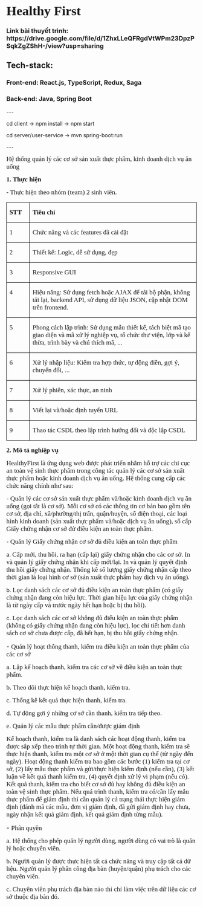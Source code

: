 <div class="container">

<div class="WordSection1">
<span style="font-size:13.0pt;font-family:&quot;Times New Roman&quot;,&quot;serif&quot;"><h1>Healthy First</h1></span>

 <h3>Link bài thuyết trình: https://drive.google.com/file/d/1ZhxLLeQFRgdVtWPm23DpzPSqkZgZShH-/view?usp=sharing</h3>
 
<h2><b>
Tech-stack:
</b></h2>
<h3>Front-end: React.js, TypeScript, Redux, Saga</h3>
<h3>Back-end: Java, Spring Boot</h3>

<div>---</div>

cd client -> npm install -> npm start

cd server/user-service -> mvn spring-boot:run

<div>---</div>

<span style="font-size:13.0pt;
font-family:&quot;Times New Roman&quot;,&quot;serif&quot;">Hệ thống quản lý các cơ sở sản xuất thực phẩm, kinh doanh dịch vụ <span class="GramE">ăn</span> uống</span>

<span style="font-size:13.0pt;
font-family:&quot;Times New Roman&quot;,&quot;serif&quot;"></span>

**<span style="font-size:13.0pt;font-family:&quot;Times New Roman&quot;,&quot;serif&quot;">1. Thực hiện</span>**

<span style="font-size:13.0pt;
font-family:&quot;Times New Roman&quot;,&quot;serif&quot;">- Thực hiện <span class="GramE">theo</span> nhóm (team) 2 sinh viên.</span>

<span style="font-size:13.0pt;
font-family:&quot;Times New Roman&quot;,&quot;serif&quot;"></span>

<table class="MsoNormalTable" style="border-collapse:collapse;border:none;mso-border-alt:solid black .5pt;
 mso-border-themecolor:text1;mso-yfti-tbllook:1184;mso-padding-alt:0in 5.4pt 0in 5.4pt" cellspacing="0" cellpadding="0" border="1">

<tbody>

<tr style="mso-yfti-irow:0;mso-yfti-firstrow:yes">

<td style="width:36.9pt;border:solid black 1.0pt;
  mso-border-themecolor:text1;mso-border-alt:solid black .5pt;mso-border-themecolor:
  text1;padding:0in 5.4pt 0in 5.4pt" width="49" valign="top">

**<span style="font-size:13.0pt;font-family:&quot;Times New Roman&quot;,&quot;serif&quot;">STT</span>**

</td>

<td style="width:382.5pt;border:solid black 1.0pt;
  mso-border-themecolor:text1;border-left:none;mso-border-left-alt:solid black .5pt;
  mso-border-left-themecolor:text1;mso-border-alt:solid black .5pt;mso-border-themecolor:
  text1;padding:0in 5.4pt 0in 5.4pt" width="510" valign="top">

**<span style="font-size:13.0pt;font-family:&quot;Times New Roman&quot;,&quot;serif&quot;">Tiêu chí</span>**

</td>

</tr>

<tr style="mso-yfti-irow:1">

<td style="width:36.9pt;border:solid black 1.0pt;
  mso-border-themecolor:text1;border-top:none;mso-border-top-alt:solid black .5pt;
  mso-border-top-themecolor:text1;mso-border-alt:solid black .5pt;mso-border-themecolor:
  text1;padding:0in 5.4pt 0in 5.4pt" width="49" valign="top">

<span style="font-size:13.0pt;font-family:&quot;Times New Roman&quot;,&quot;serif&quot;">1</span>

</td>

<td style="width:382.5pt;border-top:none;border-left:
  none;border-bottom:solid black 1.0pt;mso-border-bottom-themecolor:text1;
  border-right:solid black 1.0pt;mso-border-right-themecolor:text1;mso-border-top-alt:
  solid black .5pt;mso-border-top-themecolor:text1;mso-border-left-alt:solid black .5pt;
  mso-border-left-themecolor:text1;mso-border-alt:solid black .5pt;mso-border-themecolor:
  text1;padding:0in 5.4pt 0in 5.4pt" width="510" valign="top">

<span style="font-size:13.0pt;font-family:&quot;Times New Roman&quot;,&quot;serif&quot;">Chức năng và các features đã cài đặt</span>

</td>

</tr>

<tr style="mso-yfti-irow:2">

<td style="width:36.9pt;border:solid black 1.0pt;
  mso-border-themecolor:text1;border-top:none;mso-border-top-alt:solid black .5pt;
  mso-border-top-themecolor:text1;mso-border-alt:solid black .5pt;mso-border-themecolor:
  text1;padding:0in 5.4pt 0in 5.4pt" width="49" valign="top">

<span style="font-size:13.0pt;font-family:&quot;Times New Roman&quot;,&quot;serif&quot;">2</span>

</td>

<td style="width:382.5pt;border-top:none;border-left:
  none;border-bottom:solid black 1.0pt;mso-border-bottom-themecolor:text1;
  border-right:solid black 1.0pt;mso-border-right-themecolor:text1;mso-border-top-alt:
  solid black .5pt;mso-border-top-themecolor:text1;mso-border-left-alt:solid black .5pt;
  mso-border-left-themecolor:text1;mso-border-alt:solid black .5pt;mso-border-themecolor:
  text1;padding:0in 5.4pt 0in 5.4pt" width="510" valign="top">

<span style="font-size:13.0pt;font-family:&quot;Times New Roman&quot;,&quot;serif&quot;">Thiết kế: Logic, dễ sử dụng, đẹp</span>

</td>

</tr>

<tr style="mso-yfti-irow:3">

<td style="width:36.9pt;border:solid black 1.0pt;
  mso-border-themecolor:text1;border-top:none;mso-border-top-alt:solid black .5pt;
  mso-border-top-themecolor:text1;mso-border-alt:solid black .5pt;mso-border-themecolor:
  text1;padding:0in 5.4pt 0in 5.4pt" width="49" valign="top">

<span style="font-size:13.0pt;font-family:&quot;Times New Roman&quot;,&quot;serif&quot;">3</span>

</td>

<td style="width:382.5pt;border-top:none;border-left:
  none;border-bottom:solid black 1.0pt;mso-border-bottom-themecolor:text1;
  border-right:solid black 1.0pt;mso-border-right-themecolor:text1;mso-border-top-alt:
  solid black .5pt;mso-border-top-themecolor:text1;mso-border-left-alt:solid black .5pt;
  mso-border-left-themecolor:text1;mso-border-alt:solid black .5pt;mso-border-themecolor:
  text1;padding:0in 5.4pt 0in 5.4pt" width="510" valign="top">

<span style="font-size:13.0pt;font-family:&quot;Times New Roman&quot;,&quot;serif&quot;">Responsive GUI</span>

</td>

</tr>

<tr style="mso-yfti-irow:4">

<td style="width:36.9pt;border:solid black 1.0pt;
  mso-border-themecolor:text1;border-top:none;mso-border-top-alt:solid black .5pt;
  mso-border-top-themecolor:text1;mso-border-alt:solid black .5pt;mso-border-themecolor:
  text1;padding:0in 5.4pt 0in 5.4pt" width="49" valign="top">

<span style="font-size:13.0pt;font-family:&quot;Times New Roman&quot;,&quot;serif&quot;">4</span>

</td>

<td style="width:382.5pt;border-top:none;border-left:
  none;border-bottom:solid black 1.0pt;mso-border-bottom-themecolor:text1;
  border-right:solid black 1.0pt;mso-border-right-themecolor:text1;mso-border-top-alt:
  solid black .5pt;mso-border-top-themecolor:text1;mso-border-left-alt:solid black .5pt;
  mso-border-left-themecolor:text1;mso-border-alt:solid black .5pt;mso-border-themecolor:
  text1;padding:0in 5.4pt 0in 5.4pt" width="510" valign="top">

<span style="font-size:13.0pt;font-family:&quot;Times New Roman&quot;,&quot;serif&quot;">Hiệu năng: Sử dụng fetch hoặc AJAX để tải bộ phận, không tải lại, backend API, sử dụng dữ liệu JSON, <span class="GramE">cập</span> nhật DOM trên frontend.</span>

</td>
</tr>

<tr style="mso-yfti-irow:5">

<td style="width:36.9pt;border:solid black 1.0pt;
  mso-border-themecolor:text1;border-top:none;mso-border-top-alt:solid black .5pt;
  mso-border-top-themecolor:text1;mso-border-alt:solid black .5pt;mso-border-themecolor:
  text1;padding:0in 5.4pt 0in 5.4pt" width="49" valign="top">

<span style="font-size:13.0pt;font-family:&quot;Times New Roman&quot;,&quot;serif&quot;">5</span>

</td>

<td style="width:382.5pt;border-top:none;border-left:
  none;border-bottom:solid black 1.0pt;mso-border-bottom-themecolor:text1;
  border-right:solid black 1.0pt;mso-border-right-themecolor:text1;mso-border-top-alt:
  solid black .5pt;mso-border-top-themecolor:text1;mso-border-left-alt:solid black .5pt;
  mso-border-left-themecolor:text1;mso-border-alt:solid black .5pt;mso-border-themecolor:
  text1;padding:0in 5.4pt 0in 5.4pt" width="510" valign="top">

<span style="font-size:13.0pt;font-family:&quot;Times New Roman&quot;,&quot;serif&quot;">Phong cách lập trình: Sử dụng mẫu thiết kế, tách biệt mã tạo giao diện và mã xử lý nghiệp vụ, tổ chức thư viện, lớp và kế thừa, trình bày và chú thích mã<span class="GramE">, ...</span></span>

</td>

</tr>

<tr style="mso-yfti-irow:6">

<td style="width:36.9pt;border:solid black 1.0pt;
  mso-border-themecolor:text1;border-top:none;mso-border-top-alt:solid black .5pt;
  mso-border-top-themecolor:text1;mso-border-alt:solid black .5pt;mso-border-themecolor:
  text1;padding:0in 5.4pt 0in 5.4pt" width="49" valign="top">

<span style="font-size:13.0pt;font-family:&quot;Times New Roman&quot;,&quot;serif&quot;">6</span>

</td>

<td style="width:382.5pt;border-top:none;border-left:
  none;border-bottom:solid black 1.0pt;mso-border-bottom-themecolor:text1;
  border-right:solid black 1.0pt;mso-border-right-themecolor:text1;mso-border-top-alt:
  solid black .5pt;mso-border-top-themecolor:text1;mso-border-left-alt:solid black .5pt;
  mso-border-left-themecolor:text1;mso-border-alt:solid black .5pt;mso-border-themecolor:
  text1;padding:0in 5.4pt 0in 5.4pt" width="510" valign="top">

<span style="font-size:13.0pt;font-family:&quot;Times New Roman&quot;,&quot;serif&quot;">Xử lý nhập liệu: Kiểm tra hợp thức, tự động điền, gợi ý, chuyển đổi<span class="GramE">, ...</span></span>

</td>

</tr>

<tr style="mso-yfti-irow:7">

<td style="width:36.9pt;border:solid black 1.0pt;
  mso-border-themecolor:text1;border-top:none;mso-border-top-alt:solid black .5pt;
  mso-border-top-themecolor:text1;mso-border-alt:solid black .5pt;mso-border-themecolor:
  text1;padding:0in 5.4pt 0in 5.4pt" width="49" valign="top">

<span style="font-size:13.0pt;font-family:&quot;Times New Roman&quot;,&quot;serif&quot;">7</span>

</td>

<td style="width:382.5pt;border-top:none;border-left:
  none;border-bottom:solid black 1.0pt;mso-border-bottom-themecolor:text1;
  border-right:solid black 1.0pt;mso-border-right-themecolor:text1;mso-border-top-alt:
  solid black .5pt;mso-border-top-themecolor:text1;mso-border-left-alt:solid black .5pt;
  mso-border-left-themecolor:text1;mso-border-alt:solid black .5pt;mso-border-themecolor:
  text1;padding:0in 5.4pt 0in 5.4pt" width="510" valign="top">

<span style="font-size:13.0pt;font-family:&quot;Times New Roman&quot;,&quot;serif&quot;">Xử lý phiên, xác thực, an ninh</span>

</td>

</tr>

<tr style="mso-yfti-irow:8">

<td style="width:36.9pt;border:solid black 1.0pt;
  mso-border-themecolor:text1;border-top:none;mso-border-top-alt:solid black .5pt;
  mso-border-top-themecolor:text1;mso-border-alt:solid black .5pt;mso-border-themecolor:
  text1;padding:0in 5.4pt 0in 5.4pt" width="49" valign="top">

<span style="font-size:13.0pt;font-family:&quot;Times New Roman&quot;,&quot;serif&quot;">8</span>

</td>

<td style="width:382.5pt;border-top:none;border-left:
  none;border-bottom:solid black 1.0pt;mso-border-bottom-themecolor:text1;
  border-right:solid black 1.0pt;mso-border-right-themecolor:text1;mso-border-top-alt:
  solid black .5pt;mso-border-top-themecolor:text1;mso-border-left-alt:solid black .5pt;
  mso-border-left-themecolor:text1;mso-border-alt:solid black .5pt;mso-border-themecolor:
  text1;padding:0in 5.4pt 0in 5.4pt" width="510" valign="top">

<span style="font-size:13.0pt;font-family:&quot;Times New Roman&quot;,&quot;serif&quot;">Viết lại và/hoặc định tuyến URL</span>

</td>

</tr>

<tr style="mso-yfti-irow:9;mso-yfti-lastrow:yes">

<td style="width:36.9pt;border:solid black 1.0pt;
  mso-border-themecolor:text1;border-top:none;mso-border-top-alt:solid black .5pt;
  mso-border-top-themecolor:text1;mso-border-alt:solid black .5pt;mso-border-themecolor:
  text1;padding:0in 5.4pt 0in 5.4pt" width="49" valign="top">

<span style="font-size:13.0pt;font-family:&quot;Times New Roman&quot;,&quot;serif&quot;">9</span>

</td>

<td style="width:382.5pt;border-top:none;border-left:
  none;border-bottom:solid black 1.0pt;mso-border-bottom-themecolor:text1;
  border-right:solid black 1.0pt;mso-border-right-themecolor:text1;mso-border-top-alt:
  solid black .5pt;mso-border-top-themecolor:text1;mso-border-left-alt:solid black .5pt;
  mso-border-left-themecolor:text1;mso-border-alt:solid black .5pt;mso-border-themecolor:
  text1;padding:0in 5.4pt 0in 5.4pt" width="510" valign="top">

<span style="font-size:13.0pt;font-family:&quot;Times New Roman&quot;,&quot;serif&quot;">Thao tác CSDL theo lập trình hướng đối và độc lập CSDL</span>

</td>
</tr>

</tbody>

</table>

**<span style="font-size:13.0pt;font-family:&quot;Times New Roman&quot;,&quot;serif&quot;"></span>**

**<span style="font-size:13.0pt;font-family:&quot;Times New Roman&quot;,&quot;serif&quot;">2. Mô tả nghiệp vụ</span>**

<span style="font-size:13.0pt;
font-family:&quot;Times New Roman&quot;,&quot;serif&quot;"></span>

<span style="font-size:13.0pt;font-family:&quot;Times New Roman&quot;,&quot;serif&quot;">HealthyFirst là ứng dụng web được phát triển nhằm hỗ trợ các chi cục an toàn vệ sinh thực <span class="GramE">phẩm<span style="mso-spacerun:yes"></span> trong</span><span style="mso-spacerun:yes"></span> công tác<span style="mso-spacerun:yes"></span> quản lý các cơ sở sản xuất thực phẩm hoặc kinh doanh dịch vụ ăn uống. Hệ thống cung cấp các chức năng chính như sau:</span>

<span style="font-size:13.0pt;font-family:&quot;Times New Roman&quot;,&quot;serif&quot;"></span>

<span style="mso-ascii-font-family:Calibri;mso-fareast-font-family:Calibri;
mso-hansi-font-family:Calibri;mso-bidi-font-family:Calibri"><span style="mso-list:Ignore">-<span style="font:7.0pt &quot;Times New Roman&quot;"></span> </span></span><span style="font-size:13.0pt;font-family:&quot;Times New Roman&quot;,&quot;serif&quot;">Quản lý các cơ sở sản xuất thực phẩm và/hoặc kinh doanh dịch vụ <span class="GramE">ăn</span> uống (gọi tắt là cơ sở). Mỗi cơ sở có các thông tin cơ bản bao gồm tên cơ sở, địa chỉ, xã/phường/thị trấn, quận/huyện, số điện thoại, các loại hình kinh doanh (sản xuất thực phẩm và/hoặc dịch vụ ăn uống), số cấp Giấy chứng nhận cơ sở đử điều kiện an toàn thực phẩm.</span>

<span style="mso-ascii-font-family:Calibri;mso-fareast-font-family:Calibri;
mso-hansi-font-family:Calibri;mso-bidi-font-family:Calibri"><span style="mso-list:Ignore">-<span style="font:7.0pt &quot;Times New Roman&quot;"></span> </span></span><span style="font-size:13.0pt;font-family:&quot;Times New Roman&quot;,&quot;serif&quot;">Quản lý Giấy chứng nhận cơ sở đủ điều kiện an toàn thực phẩm</span>

<span style="mso-bidi-font-family:
Calibri;mso-bidi-theme-font:minor-latin"><span style="mso-list:Ignore">a.<span style="font:7.0pt &quot;Times New Roman&quot;"></span> </span></span><span style="font-size:13.0pt;font-family:&quot;Times New Roman&quot;,&quot;serif&quot;">Cấp mới, <span class="GramE">thu</span> hồi, ra hạn (cấp lại) giấy chứng nhận cho các cơ sở. In và quản lý giấy chứng nhận khi cấp mới/lại. In và quản lý quyết định <span class="GramE">thu</span> hồi giấy chứng nhận. Thống kê số lượng giấy chứng nhận cấp <span class="GramE">theo</span> thời gian là loại hình cơ sở (sản xuất thực phẩm hay dịch vụ ăn uống).</span>

<span style="mso-bidi-font-family:
Calibri;mso-bidi-theme-font:minor-latin"><span style="mso-list:Ignore">b.<span style="font:7.0pt &quot;Times New Roman&quot;"></span> </span></span><span style="font-size:13.0pt;font-family:&quot;Times New Roman&quot;,&quot;serif&quot;">Lọc danh sách các cơ sở đủ điều kiện <span class="GramE">an</span> toàn thực phẩm (có giấy chứng nhận đang còn hiệu lực. Thời gian hiệu lực của giấy chứng nhận là từ ngày cấp và trước ngày hết hạn hoặc bị <span class="GramE">thu</span> hồi).</span>

<span style="mso-bidi-font-family:
Calibri;mso-bidi-theme-font:minor-latin"><span style="mso-list:Ignore">c.<span style="font:7.0pt &quot;Times New Roman&quot;"></span> </span></span><span style="font-size:13.0pt;font-family:&quot;Times New Roman&quot;,&quot;serif&quot;">Lọc danh sách các cơ sở không đủ điểu kiện an toàn thực phẩm (không có giấy chứng nhận đang còn hiệu lực), lọc chi tiết hơn danh sách cơ sở chưa được cấp, đã hết hạn, bị <span class="GramE">thu</span> hồi giấy chứng nhận.</span>

<span style="font-size:13.0pt;mso-ascii-font-family:Calibri;mso-fareast-font-family:
Calibri;mso-hansi-font-family:Calibri;mso-bidi-font-family:Calibri"><span style="mso-list:Ignore">-<span style="font:7.0pt &quot;Times New Roman&quot;"></span> </span></span><span style="font-size:13.0pt;font-family:&quot;Times New Roman&quot;,&quot;serif&quot;">Quản lý hoạt thông thanh, kiểm tra điều kiện an toàn thực phẩm của các cơ sở</span>

<span style="font-size:
13.0pt;font-family:&quot;Times New Roman&quot;,&quot;serif&quot;;mso-fareast-font-family:&quot;Times New Roman&quot;"><span style="mso-list:Ignore">a.<span style="font:7.0pt &quot;Times New Roman&quot;"></span> </span></span><span style="font-size:13.0pt;font-family:&quot;Times New Roman&quot;,&quot;serif&quot;">Lập kế hoạch thanh, kiểm tra các cơ sở về điều kiện <span class="GramE">an</span> toàn thực phẩm.</span>

<span style="font-size:
13.0pt;font-family:&quot;Times New Roman&quot;,&quot;serif&quot;;mso-fareast-font-family:&quot;Times New Roman&quot;"><span style="mso-list:Ignore">b.<span style="font:7.0pt &quot;Times New Roman&quot;"></span> </span></span><span style="font-size:13.0pt;font-family:&quot;Times New Roman&quot;,&quot;serif&quot;">Theo dõi thực hiện kế hoạch thanh, kiểm tra.</span>

<span style="font-size:
13.0pt;font-family:&quot;Times New Roman&quot;,&quot;serif&quot;;mso-fareast-font-family:&quot;Times New Roman&quot;"><span style="mso-list:Ignore">c.<span style="font:7.0pt &quot;Times New Roman&quot;"></span> </span></span><span style="font-size:13.0pt;font-family:&quot;Times New Roman&quot;,&quot;serif&quot;">Thống kê kết quả thực hiện thanh, kiểm tra.</span>

<span style="font-size:
13.0pt;font-family:&quot;Times New Roman&quot;,&quot;serif&quot;;mso-fareast-font-family:&quot;Times New Roman&quot;"><span style="mso-list:Ignore">d.<span style="font:7.0pt &quot;Times New Roman&quot;"></span> </span></span><span style="font-size:13.0pt;font-family:&quot;Times New Roman&quot;,&quot;serif&quot;">Tự động gợi ý những cơ sở cần thanh, kiểm tra tiếp <span class="GramE">theo</span>.</span>

<span style="font-size:
13.0pt;font-family:&quot;Times New Roman&quot;,&quot;serif&quot;;mso-fareast-font-family:&quot;Times New Roman&quot;"><span style="mso-list:Ignore">e.<span style="font:7.0pt &quot;Times New Roman&quot;"></span> </span></span><span style="font-size:13.0pt;font-family:&quot;Times New Roman&quot;,&quot;serif&quot;">Quản lý các mẫu thực phẩm cần/được giám định</span>

<span style="font-size:13.0pt;
font-family:&quot;Times New Roman&quot;,&quot;serif&quot;">Kế hoạch thanh, kiểm tra là danh sách các hoạt động thanh, kiểm tra được sắp xếp <span class="GramE">theo</span> trình tự thời gian. <span class="GramE">Một hoạt động thanh, kiểm tra sẽ thực hiện thanh, kiểm tra một cơ sở ở một thời gian cụ thể (từ ngày đến ngày).</span> Hoạt động thanh kiểm tra bao gồm các bước (1) kiểm tra tại cơ sở, (2) lấy mẫu thực phẩm và gửi/thực hiện kiểm định (nếu cần), (3) kết luận về kết quả thanh kiểm tra, (4) quyết định xử lý vi phạm (nếu có). Kết quả thanh, kiểm tra cho biết cơ sở đủ hay không đủ điều kiện <span class="GramE">an</span> toàn vệ sinh thực phẩm. <span class="GramE">Nếu quá trình thanh, kiểm tra có/cần lấy mẫu thực phẩm để giám định thì cần quản lý cả trạng thái thực hiện giám định (đánh mã các mẫu, đơn vị giám định, đã gửi giám định hay chưa, ngày nhận kết quả giám định, kết quả giám định từng mẫu).</span></span>

<span style="font-size:13.0pt;mso-ascii-font-family:Calibri;mso-fareast-font-family:
Calibri;mso-hansi-font-family:Calibri;mso-bidi-font-family:Calibri"><span style="mso-list:Ignore">-<span style="font:7.0pt &quot;Times New Roman&quot;"></span> </span></span><span style="font-size:13.0pt;font-family:&quot;Times New Roman&quot;,&quot;serif&quot;">Phân quyền</span>

<span style="font-size:
13.0pt;font-family:&quot;Times New Roman&quot;,&quot;serif&quot;;mso-fareast-font-family:&quot;Times New Roman&quot;"><span style="mso-list:Ignore">a.<span style="font:7.0pt &quot;Times New Roman&quot;"></span> </span></span><span style="font-size:13.0pt;font-family:&quot;Times New Roman&quot;,&quot;serif&quot;">Hệ thống cho phép quản lý người dùng, người dùng có vai trò là quản lý hoặc chuyên viên.</span>

<span style="font-size:
13.0pt;font-family:&quot;Times New Roman&quot;,&quot;serif&quot;;mso-fareast-font-family:&quot;Times New Roman&quot;"><span style="mso-list:Ignore">b.<span style="font:7.0pt &quot;Times New Roman&quot;"></span> </span></span><span style="font-size:13.0pt;font-family:&quot;Times New Roman&quot;,&quot;serif&quot;">Người quản lý được thực hiện tất cả chức năng và truy cập tất cả dữ liệu. Người quản lý phân công địa bàn (huyện/quận) phụ trách cho các chuyên viên.</span>

<span style="font-size:
13.0pt;font-family:&quot;Times New Roman&quot;,&quot;serif&quot;;mso-fareast-font-family:&quot;Times New Roman&quot;"><span style="mso-list:Ignore">c.<span style="font:7.0pt &quot;Times New Roman&quot;"></span> </span></span><span style="font-size:13.0pt;font-family:&quot;Times New Roman&quot;,&quot;serif&quot;">Chuyên viên phụ trách địa bàn nào thì chỉ làm việc trên dữ liệu các cơ sở thuộc địa bàn đó.</span>

<span style="font-size:13.0pt;
font-family:&quot;Times New Roman&quot;,&quot;serif&quot;"></span>

<span style="font-size:13.0pt;
font-family:&quot;Times New Roman&quot;,&quot;serif&quot;"></span>
